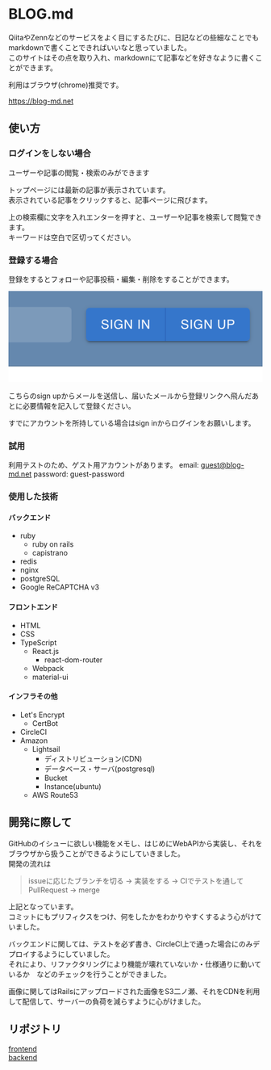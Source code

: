 # BLOG.md

QiitaやZennなどのサービスをよく目にするたびに、日記などの些細なことでもmarkdownで書くことできればいいなと思っていました。  
このサイトはその点を取り入れ、markdownにて記事などを好きなように書くことができます。  

利用はブラウザ(chrome)推奨です。

<https://blog-md.net>

## 使い方

### ログインをしない場合

ユーザーや記事の閲覧・検索のみができます

トップページには最新の記事が表示されています。  
表示されている記事をクリックすると、記事ページに飛びます。

上の検索欄に文字を入れエンターを押すと、ユーザーや記事を検索して閲覧できます。  
キーワードは空白で区切ってください。

### 登録する場合

登録をするとフォローや記事投稿・編集・削除をすることができます。

![img1](./buttons.png)

こちらのsign upからメールを送信し、届いたメールから登録リンクへ飛んだあとに必要情報を記入して登録ください。  

すでにアカウントを所持している場合はsign inからログインをお願いします。

### 試用

利用テストのため、ゲスト用アカウントがあります。
email: guest@blog-md.net
password: guest-password

### 使用した技術

#### バックエンド

- ruby
  - ruby on rails
  - capistrano
- redis
- nginx
- postgreSQL
- Google ReCAPTCHA v3

#### フロントエンド

- HTML
- CSS
- TypeScript
  - React.js
    - react-dom-router
  - Webpack
  - material-ui

#### インフラその他

- Let's Encrypt
  - CertBot
- CircleCI
- Amazon
  - Lightsail
    - ディストリビューション(CDN)
    - データベース・サーバ(postgresql)
    - Bucket
    - Instance(ubuntu)
  - AWS Route53


## 開発に際して

GitHubのイシューに欲しい機能をメモし、はじめにWebAPIから実装し、それをブラウザから扱うことができるようにしていきました。  
開発の流れは  
> issueに応じたブランチを切る -> 実装をする -> CIでテストを通してPullRequest -> merge  

上記となっています。  
コミットにもプリフィクスをつけ、何をしたかをわかりやすくするよう心がけていました。

バックエンドに関しては、テストを必ず書き、CircleCI上で通った場合にのみデプロイするようにしていました。  
それにより、リファクタリングにより機能が壊れていないか・仕様通りに動いているか　などのチェックを行うことができました。

画像に関してはRailsにアップロードされた画像をS3二ノ瀬、それをCDNを利用して配信して、サーバーの負荷を減らすように心がけました。  

## リポジトリ

[frontend](https://github.com/kotarou1192/blog_client)  
[backend](https://github.com/kotarou1192/blog_api)
